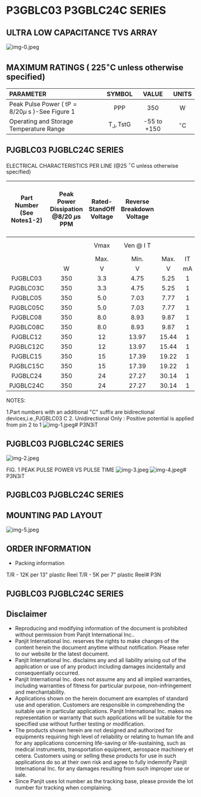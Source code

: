 # P3GBLC03 P3GBLC24C SERIES 

## ULTRA LOW CAPACITANCE TVS ARRAY

![img-0.jpeg](img-0.jpeg)

## MAXIMUM RATINGS ( $225^{\circ} \mathrm{C}$ unless otherwise specified)

| PARAMETER | SYMBOL | VALUE | UNITS |
| :-- | :--: | :--: | :--: |
| Peak Pulse Power ( $\mathrm{t} \mathrm{P}=8 / 20 \mu \mathrm{~s}$ )-See Figure 1 | PPP | 350 | W |
| Operating and Storage Temperature Range | $\mathrm{T}_{\mathrm{J}}, \mathrm{TstG}$ | -55 to +150 | ${ }^{\circ} \mathrm{C}$ |# P3N 

## PJGBLC03 PJGBLC24C SERIES

ELECTRICAL CHARACTERISTICS PER LINE (@25 ${ }^{\circ} \mathrm{C}$ unless otherwise specified)

| Part Number (See Notes1-2) | Peak Power Dissipation @8/20 $\mu \mathrm{s}$ PPM | Rated-StandOff Voltage | Reverse Breakdown Voltage |  |  | Maximum Clamping Voltage (See Fig.2) @8/20 $\mu \mathrm{s}$ PPM |  | Leakage Current | Off-State Capacitance, 1 MHz Zero dc Bias 0V@1 MHz |  | Marking Code |
| :--: | :--: | :--: | :--: | :--: | :--: | :--: | :--: | :--: | :--: | :--: | :--: |
|  |  | Vmax | Ven @ I T |  |  | $\mathrm{V}_{\mathrm{C}} @ \mathrm{I}$ PP |  | Ie @ Vmax | Co |  |  |
|  |  | Max. | Min. | Max. | IT |  |  | Max. | Max. |  |  |
|  | W | V | V | V | mA | V | A | $\mu \mathrm{A}$ | pF |  |  |
| PJGBLC03 | 350 | 3.3 | 4.75 | 5.25 | 1 | 7.5 | 1 | 20 | 3 |  | AA |
| PJGBLC03C | 350 | 3.3 | 4.75 | 5.25 | 1 | 7.5 | 1 | 20 | 3 |  | AQ |
| PJGBLC05 | 350 | 5.0 | 7.03 | 7.77 | 1 | 9.8 | 1 | 5 | 3 |  | AB |
| PJGBLC05C | 350 | 5.0 | 7.03 | 7.77 | 1 | 9.8 | 1 | 5 | 3 |  | AL |
| PJGBLC08 | 350 | 8.0 | 8.93 | 9.87 | 1 | 13.4 | 1 | 1 | 3 |  | AC |
| PJGBLC08C | 350 | 8.0 | 8.93 | 9.87 | 1 | 13.4 | 1 | 1 | 3 |  | AR |
| PJGBLC12 | 350 | 12 | 13.97 | 15.44 | 1 | 19 | 1 | 1 | 3 |  | AJ |
| PJGBLC12C | 350 | 12 | 13.97 | 15.44 | 1 | 19 | 1 | 1 | 3 |  | AM |
| PJGBLC15 | 350 | 15 | 17.39 | 19.22 | 1 | 24 | 1 | 1 | 3 |  | AS |
| PJGBLC15C | 350 | 15 | 17.39 | 19.22 | 1 | 24 | 1 | 1 | 3 |  | AN |
| PJGBLC24 | 350 | 24 | 27.27 | 30.14 | 1 | 43 | 1 | 1 | 3 |  | AT |
| PJGBLC24C | 350 | 24 | 27.27 | 30.14 | 1 | 43 | 1 | 1 | 3 |  | AP |

NOTES:

1.Part numbers with an additional "C" suffix are bidirectional devices,i.e.,PJGBLC03 C
2. Unidirectional Only : Positive potential is applied from pin 2 to 1
![img-1.jpeg](img-1.jpeg)# P3N3iT 

## PJGBLC03 PJGBLC24C SERIES

![img-2.jpeg](img-2.jpeg)

FIG. 1 PEAK PULSE POWER VS PULSE TIME
![img-3.jpeg](img-3.jpeg)
![img-4.jpeg](img-4.jpeg)# P3N3iT 

## PJGBLC03 PJGBLC24C SERIES

## MOUNTING PAD LAYOUT

![img-5.jpeg](img-5.jpeg)

## ORDER INFORMATION

- Packing information

T/R - 12K per 13" plastic Reel
T/R - 5K per 7" plastic Reel# P3N 

## PJGBLC03 PJGBLC24C SERIES

## Disclaimer

- Reproducing and modifying information of the document is prohibited without permission from Panjit International Inc..
- Panjit International Inc. reserves the rights to make changes of the content herein the document anytime without notification. Please refer to our website br the latest document.
- Panjit International Inc. disclaims any and all liability arising out of the application or use of any product including damages incidentally and consequentially occurred.
- Panjit International Inc. does not assume any and all implied warranties, including warranties of fitness for particular purpose, non-infringement and merchantability.
- Applications shown on the herein document are examples of standard use and operation. Customers are responsible in comprehending the suitable use in particular applications. Panjit International Inc. makes no representation or warranty that such applications will be suitable for the specified use without further testing or modification.
- The products shown herein are not designed and authorized for equipments requiring high level of reliability or relating to human life and for any applications concerning life-saving or life-sustaining, such as medical instruments, transportation equipment, aerospace machinery et cetera. Customers using or selling these products for use in such applications do so at their own risk and agree to fully indemnify Panjit International Inc. for any damages resulting from such improper use or sale.
- Since Panjit uses lot number as the tracking base, please provide the lot number for tracking when complaining.